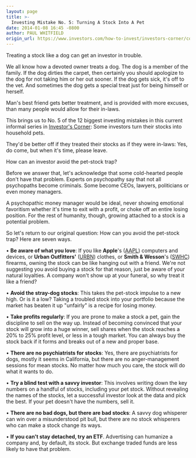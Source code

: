 ```yaml
---
layout: page
title: >-
  Investing Mistake No. 5: Turning A Stock Into A Pet
date: 2014-01-08 16:45 -0800
author: PAUL WHITFIELD
origin_url: https://www.investors.com/how-to-invest/investors-corner/common-mistakes-made-in-stock-investing
---
```





Treating a stock like a dog can get an investor in trouble.


We all know how a devoted owner treats a dog. The dog is a member of the family. If the dog dirties the carpet, then certainly you should apologize to the dog for not taking him or her out sooner. If the dog gets sick, it's off to the vet. And sometimes the dog gets a special treat just for being himself or herself.


Man's best friend gets better treatment, and is provided with more excuses, than many people would allow for their in-laws.


This brings us to No. 5 of the 12 biggest investing mistakes in this current informal series in [Investor's Corner](http://education.investors.com/): Some investors turn their stocks into household pets.


They'd be better off if they treated their stocks as if they were in-laws: Yes, do come, but when it's time, please leave.


How can an investor avoid the pet-stock trap?


Before we answer that, let's acknowledge that some cold-hearted people don't have that problem. Experts on psychopathy say that not all psychopaths become criminals. Some become CEOs, lawyers, politicians or even money managers.


A psychopathic money manager would be ideal, never showing emotional favoritism whether it's time to exit with a profit, or choke off an entire losing position. For the rest of humanity, though, growing attached to a stock is a potential problem.


So let's return to our original question: How can you avoid the pet-stock trap? Here are seven ways.


• **Be aware of what you love**: If you like **Apple**'s ([AAPL](https://research.investors.com/quote.aspx?symbol=AAPL)) computers and devices, or **Urban Outfitters'** ([URBN](https://research.investors.com/quote.aspx?symbol=URBN)) clothes, or **Smith & Wesson**'s ([SWHC](https://research.investors.com/quote.aspx?symbol=SWHC)) firearms, owning the stock can be like hanging out with a friend. We're not suggesting you avoid buying a stock for that reason, just be aware of your natural loyalties. A company won't show up at your funeral, so why treat it like a friend?


• **Avoid the stray-dog stocks**: This takes the pet-stock impulse to a new high. Or is it a low? Taking a troubled stock into your portfolio because the market has beaten it up "unfairly" is a recipe for losing money.


• **Take profits regularly**: If you are prone to make a stock a pet, gain the discipline to sell on the way up. Instead of becoming convinced that your stock will grow into a huge winner, sell shares when the stock reaches a 20% to 25% profit level, or less in a tough market. You can always buy the stock back if it forms and breaks out of a new and proper base.


• **There are no psychiatrists for stocks**: Yes, there are psychiatrists for dogs, mostly it seems in California, but there are no anger-management sessions for mean stocks. No matter how much you care, the stock will do what it wants to do.


• **Try a blind test with a savvy investor**: This involves writing down the key numbers on a handful of stocks, including your pet stock. Without revealing the names of the stocks, let a successful investor look at the data and pick the best. If your pet doesn't have the numbers, sell it.


• **There are no bad dogs, but there are bad stocks**: A savvy dog whisperer can win over a misunderstood pit bull, but there are no stock whisperers who can make a stock change its ways.


• **If you can't stay detached, try an ETF**. Advertising can humanize a company and, by default, its stock. But exchange traded funds are less likely to have that problem.





